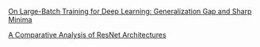 [On Large-Batch Training for Deep Learning: Generalization Gap and Sharp Minima](https://arxiv.org/abs/1609.04836)

[A Comparative Analysis of ResNet Architectures](https://ieeexplore.ieee.org/document/10083966)
